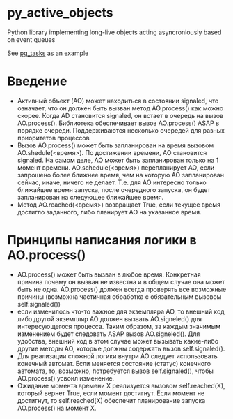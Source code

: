 # py_active_objects
Python library implementing long-live objects acting asyncroniously based on event queues

See [pg_tasks](https://github.com/ivanovrvl/pg_tasks) as an example

# Введение
* Активный объект (AO) может находиться в состоянии signaled, что означает, что он должен быть вызван метод AO.process() как можно скорее. Когда AD становится signaled, он встает в очередь на вызов AO.process(). Библиотека обеспечивает вызов AO.process() ASAP в порядке очереди. Поддерживаются несколько очередей для разных приоритетов процессов
* Вызов AO.process() может быть запланирован на время вызовом AO.shedule(<время>). По достижении времени, AO становится signaled. На самом деле, AO может быть запланирован только на 1 момент времени. AO.schedule(<время>) перепланирует AO, если запрошено более ближнее время, чем на которую AO запланирован сейчас, иначе, ничего не делает. Т.е. для AO интересно только ближайшее время запуска, после очередного запуска, он будет запланирован на следующее ближайшее время.
* Метод AO.reached(<время>) возвращает True, если текущее время достигло заданного, либо планирует AO на указанное время.

# Принципы написания логики в AO.process()
* AO.process() может быть вызван в любое время. Конкретная причина почему он вызван не известна и в общем случае она может быть не одна. AO.process() должен всегда проверять все возможные причины (возможна частичная обработка с обязательным вызовом self.signaled())
* если изменилось что-то важное для экземпляра AO, то внешний код либо другой экземпляр AO должен вызвать AO.signeled() для интересующегося процесса. Таким образом, за каждым значимым изменением будет следовать ASAP вызов AO.signeled(). Для удобства, внешний код в этом случае может вызывать какие-либо другие методы AO, которые должны содержать вызов self.signaled().
* Для реализации сложной логики внутри AO следует использовать конечный автомат. Если меняется состояние (статус) конечного автомата, то, возможно, потребуется вызов self.signaled(), чтобы AO.process() усвоил изменение.
* Ожидание момента времени X реализуется вызовом self.reached(X), который вернет True, если момент достигнут. Если момент не достигнут, то self.reached(X) обеспечит планирование запуска AO.process() на момент X.
